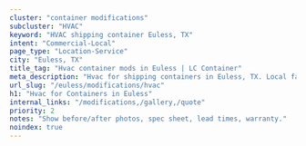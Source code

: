 ```yaml
---
cluster: "container modifications"
subcluster: "HVAC"
keyword: "HVAC shipping container Euless, TX"
intent: "Commercial-Local"
page_type: "Location-Service"
city: "Euless, TX"
title_tag: "Hvac container mods in Euless | LC Container"
meta_description: "Hvac for shipping containers in Euless, TX. Local fabrication & pro install. LC Container — Since 2003. Get a quote."
url_slug: "/euless/modifications/hvac"
h1: "Hvac for Containers in Euless"
internal_links: "/modifications,/gallery,/quote"
priority: 2
notes: "Show before/after photos, spec sheet, lead times, warranty."
noindex: true
---
```


<!-- TODO: Add unique city/inventory copy, images, and internal links here. -->
